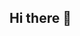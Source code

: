 ## Hi there 👋

<!--
**Chukwuma-Favour/Chukwuma-Favour** is a ✨ _special_ ✨ repository because its `README.md` (this file) appears on your GitHub profile.

Here are some ideas to get you started:

- 👯 I’m looking to collaborate on Data analytics research and projects.
- 🤔 I’m looking for help with internship roles.
- 💬 Ask me about Medicine(MB:BS in view),Virtual Assistant roles, Entrepreneurship and Advocacy(SDGs 3,4,9,11&16)
- 📫 How to reach me: WhatsApp +2348124089490
- 😄 Pronouns: She/her
- ⚡ Fun fact: I love God(more like real fact😁). I love to sing,make my own hair overnight,bake,learn new things etc

-->
